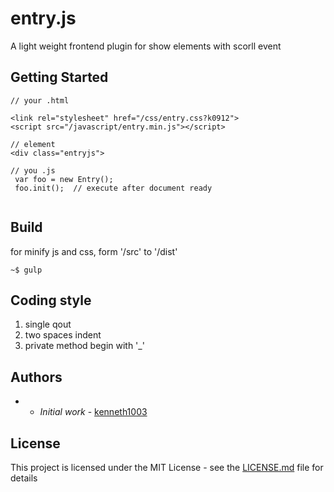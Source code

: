 # entry.js
A light weight frontend plugin for show elements with scorll event

## Getting Started

```
// your .html

<link rel="stylesheet" href="/css/entry.css?k0912">
<script src="/javascript/entry.min.js"></script>

// element
<div class="entryjs">

// you .js
 var foo = new Entry();
 foo.init();  // execute after document ready
 
```


## Build
for minify js and css, form '/src' to '/dist'
```
~$ gulp
```

## Coding style

1. single qout
2. two spaces indent
3. private method begin with '_'

## Authors

*  - *Initial work* - [kenneth1003](https://github.com/kenneth1003)

## License

This project is licensed under the MIT License - see the [LICENSE.md](LICENSE.md) file for details

